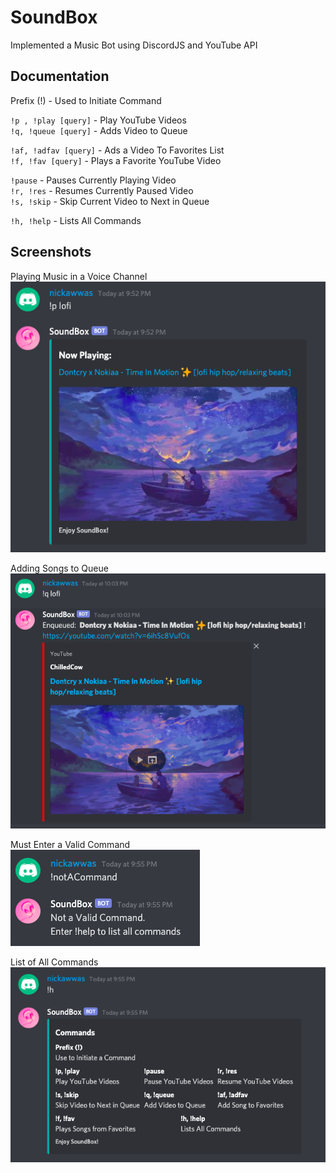 # SoundBox
Implemented a Music Bot using DiscordJS and YouTube API

## Documentation
Prefix (!) - Used to Initiate Command

`!p , !play [query]` - Play YouTube Videos\
`!q, !queue [query]` - Adds Video to Queue

`!af, !adfav [query]` - Ads a Video To Favorites List\
`!f, !fav [query]` - Plays a Favorite YouTube Video

`!pause` - Pauses Currently Playing Video\
`!r, !res` - Resumes Currently Paused Video\
`!s, !skip` - Skip Current Video to Next in Queue

`!h, !help` - Lists All Commands

## Screenshots
Playing Music in a Voice Channel\
![play-cmd](./img/sb-playing.png)

Adding Songs to Queue\
![enqueue-cmd](./img/sb-enqueue.png)

Must Enter a Valid Command\
![not-command](./img/sb-notCommand.png)

List of All Commands\
![help-command](./img/sb-help.png)